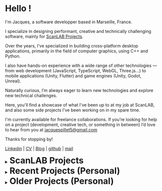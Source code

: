 
# Hello !

I'm Jacques, a software developper based in Marseille, France. 

I specialize in designing performant, creative and technically challenging software, mainly for [ScanLAB Projects](https://scanlabprojects.co.uk/).

Over the years, I’ve specialized in building cross-platform desktop applications, primarily in the field of computer graphics, using C++ and Python.

I also have hands-on experience with a wide range of other technologies — from web development (JavaScript, TypeScript, WebGL, Three.js...) to mobile applications (Unity, Flutter) and game engines (Unity, Godot, Unreal).

Naturally curious, I’m always eager to learn new technologies and explore new technical challenges.

Here, you'll find a showcase of what I've been up to at my job at ScanLAB, and also some side projects I've been working on in my spare time.

I'm currently available for freelance collaborations.
If you’re looking for help on a project (development, creative tech, or something in between) I’d love to hear from you at [jacquespillet5@gmail.com](jacquespillet5@gmail.com)

Thanks for stopping by!

[Linkedin](https://www.linkedin.com/in/jacques-pillet-87bb5697/) | 
[CV](https://github.com/jacquespillet/jacquespillet.github.io/raw/main/Resume.pdf) |
[Blog](https://jacquespillet.blogspot.com/) |
[github](https://github.com/jacquespillet/) | 
[mail](jacquespillet5@gmail.com)


<details>
<summary><h1 style="display: inline;">ScanLAB Projects</h1></summary>

At ScanLAB, I've spent the past years building the studio's technical backbone - leading development of our in-house rendering engine,  real-time visualization tools, playback/synchronization systems, and production infrastructure.

Below is a look at some of the software I've developed at ScanLAB.

<table>
  <tr>
    <td align="center">
      <a href="Renderer">
        <img src="Images/ScanLAB/Renderella/Main.webp" alt="Renderer" width="400"/>
      </a>
    </td>
    <td align="center">
      <a href="Framerate">
        <img src="Images/ScanLAB/Framerate/Main.jpg" alt="Framerate" width="400"/>
      </a>
    </td>
  </tr>
  <tr>
    <td align="center">
      <a href="HighDetail">
        <img src="Images/ScanLAB/HighDetail/main.png" alt="High Detail" width="400"/>
      </a>
    </td>
    <td align="center">
      <a href="Variants">
        <img src="Images/ScanLAB/Variants/Main.jpg" alt="Variants" width="400"/>
      </a>
    </td>
  </tr>
  <tr>
    <td align="center">
      <a href="LiveAction">
        <img src="Images/ScanLAB/LiveAction/Main.png" alt="Live Action" width="400"/>
      </a>
    </td>
    <td align="center">
      <a href="XR">
        <img src="Images/ScanLAB/XR/Main.webp" alt="XR" width="400"/>
      </a>
    </td>
  </tr>
  <tr>
    <td align="center">
      <a href="Web">
        <img src="Images/ScanLAB/Web/Main.png" alt="Web" width="400"/>
      </a>
    </td>
  </tr>
</table>

</details>

<details>
<summary><h1 style="display: inline;">Recent Projects (Personal)</h1></summary>

Here you'll find my current side projects, brimming with fresh ideas and cutting-edge creativity.

<table>
  <tr>
    <td align="center">
      <a href="SVGF">
        <img src="Images/Home/SVGF.PNG" alt="SVGF" width="400"/>
      </a>
    </td>
    <td align="center">
      <a href="GPUPT">
        <img src="Images/Home/GPUPT.png" alt="Path Tracing Blog Posts" width="400"/>
      </a>
    </td>
  </tr>
  <tr>
    <td align="center">
      <a href="gfx">
        <img src="Images/Home/gfx.PNG" alt="Graphics Library (gfx)" width="400"/>
      </a>
    </td>
    <td align="center">
      <a href="Vulkan">
        <img src="Images/Home/vulkan.PNG" alt="Vulkan" width="400"/>
      </a>
    </td>
  </tr>
  <tr>
    <td align="center">
      <a href="Experiments">
        <img src="Images/Home/Experiments.PNG" alt="Graphics Experiments" width="400"/>
      </a>
    </td>
    <td align="center">
      <a href="Lab">
        <img src="Images/Home/Lab.PNG" alt="Media Lab" width="400"/>
      </a>
    </td>
  </tr>
</table>

</details>

<details>
<summary><h1 style="display: inline;">Older Projects (Personal)</h1></summary>

These are some of my older projects that may not be front and center, but still hold a special place for me.

<table>
  <tr>
    <td align="center">
      <a href="Engine">
        <img src="Images/Home/Kikoo.PNG" alt="Toy Engine" width="400"/>
      </a>
    </td>
    <td align="center">
      <a href="Threejs">
        <img src="Images/Home/Three.PNG" alt="ThreeJS Experiments" width="400"/>
      </a>
    </td>
  </tr>
  <tr>
    <td align="center">
      <a href="Physics">
        <img src="Images/Home/Physics.PNG" alt="Physics Experiments" width="400"/>
      </a>
    </td>
    <td align="center">
      <a href="PathTracing">
        <img src="Images/Home/PT.PNG" alt="Path Tracer" width="400"/>
      </a>
    </td>
  </tr>
  <tr>
    <td align="center">
      <a href="Misc">
        <img src="Images/Home/Misc.PNG" alt="Misc" width="400"/>
      </a>
    </td>
  </tr>
</table>

</details>
